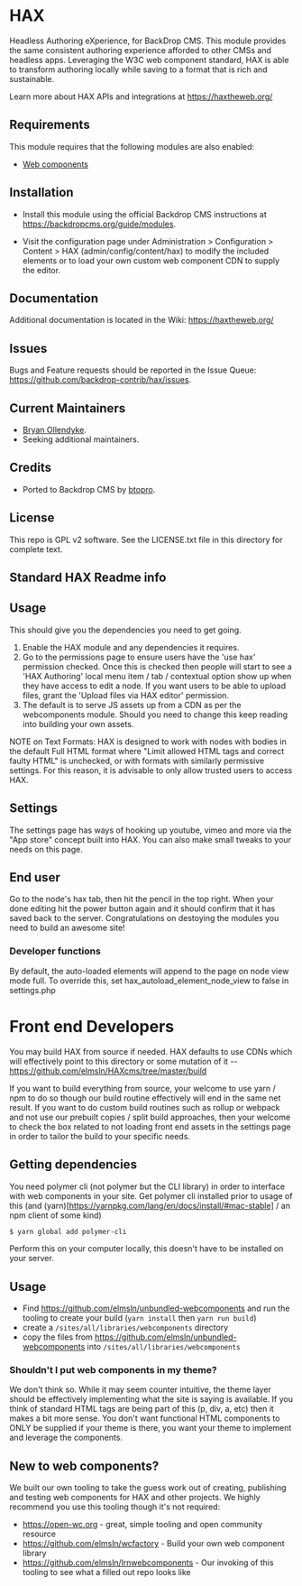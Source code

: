HAX
======================

Headless Authoring eXperience, for BackDrop CMS. This module provides the
same consistent authoring experience afforded to other CMSs and headless
apps. Leveraging the W3C web component standard, HAX is able to transform
authoring locally while saving to a format that is rich and sustainable.

Learn more about HAX APIs and integrations at https://haxtheweb.org/


Requirements
------------

This module requires that the following modules are also enabled:

 * [Web components](https://github.com/backdrop-contrib/webcomponents)

Installation
------------

- Install this module using the official Backdrop CMS instructions at
  https://backdropcms.org/guide/modules.

- Visit the configuration page under Administration > Configuration > Content >
  HAX (admin/config/content/hax) to modify the included elements or to load
  your own custom web component CDN to supply the editor.

Documentation
-------------

Additional documentation is located in the Wiki:
https://haxtheweb.org/

Issues
------

Bugs and Feature requests should be reported in the Issue Queue:
https://github.com/backdrop-contrib/hax/issues.

Current Maintainers
-------------------

- [Bryan Ollendyke](https://github.com/btopro).
- Seeking additional maintainers.

Credits
-------

- Ported to Backdrop CMS by [btopro](https://github.com/btopro).

License
-------

This repo is GPL v2 software.
See the LICENSE.txt file in this directory for complete text.

Standard HAX Readme info
-------

## Usage

This should give you the dependencies you need to get going.
1. Enable the HAX module and any dependencies it requires.
2. Go to the permissions page to ensure users have the 'use hax' permission
   checked. Once this is checked then people will start to see a 'HAX Authoring'
   local menu item / tab / contextual option show up when they have access to
   edit a node. If you want users to be able to upload files, grant the
   'Upload files via HAX editor' permission.
3. The default is to serve JS assets up from a CDN as per the webcomponents module.
   Should you need to change this keep reading into building your own assets.

NOTE on Text Formats: HAX is designed to work with nodes with bodies in the
default Full HTML format where "Limit allowed HTML tags and correct faulty HTML"
is unchecked, or with formats with similarly permissive settings. For this
reason, it is advisable to only allow trusted users to access HAX.

## Settings

The settings page has ways of hooking up youtube, vimeo and more via the "App
store" concept built into HAX. You can also make small tweaks to your needs on
this page.

## End user

Go to the node's hax tab, then hit the pencil in the top right. When your done
editing hit the power button again and it should confirm that it has saved back
to the server. Congratulations on destoying the modules you need to build an
awesome site!

### Developer functions
By default, the auto-loaded elements will append to the page on node view mode
full. To override this, set hax_autoload_element_node_view to false in
settings.php

# Front end Developers
You may build HAX from source if needed. HAX defaults to use CDNs which will effectively point to
this directory or some mutation of it -- https://github.com/elmsln/HAXcms/tree/master/build

If you want to build everything from source, your welcome to use yarn / npm to do so though our
build routine effectively will end in the same net result.  If you want to do custom build routines
such as rollup or webpack and not use our prebuilt copies / split build approaches, then your welcome
to check the box related to not loading front end assets in the settings page in order to tailor
the build to your specific needs.

## Getting dependencies
You need polymer cli (not polymer but the CLI library) in order to interface with web components in your site. Get polymer cli installed prior to usage of this (and (yarn)[https://yarnpkg.com/lang/en/docs/install/#mac-stable] / an npm client of some kind)
```bash
$ yarn global add polymer-cli
```
Perform this on your computer locally, this doesn't have to be installed on your server.

## Usage

- Find https://github.com/elmsln/unbundled-webcomponents and run the tooling to create your build (`yarn install` then `yarn run build`)
- create a `/sites/all/libraries/webcomponents` directory
- copy the files from https://github.com/elmsln/unbundled-webcomponents into `/sites/all/libraries/webcomponents`

### Shouldn't I put web components in my theme?
We don't think so. While it may seem counter intuitive, the theme layer should be effectively implementing what the site is saying is available. If you think of standard HTML tags are being part of this (p, div, a, etc) then it makes a bit more sense. You don't want functional HTML components to ONLY be supplied if your theme is there, you want your theme to implement and leverage the components.

## New to web components?
We built our own tooling to take the guess work out of creating, publishing and testing web components for HAX and other projects. We highly recommend you use this tooling though it's not required:
- https://open-wc.org - great, simple tooling and open community resource
- https://github.com/elmsln/wcfactory - Build your own web component library
- https://github.com/elmsln/lrnwebcomponents - Our invoking of this tooling to see what a filled out repo looks like
